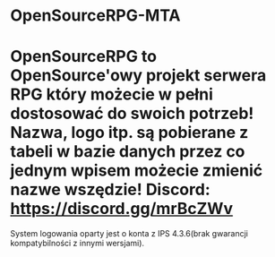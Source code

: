 # OpenSourceRPG-MTA

OpenSourceRPG to OpenSource'owy projekt serwera RPG który możecie w pełni dostosować do swoich potrzeb!
Nazwa, logo itp. są pobierane z tabeli w bazie danych przez co jednym wpisem możecie zmienić nazwe wszędzie!
Discord: https://discord.gg/mrBcZWv
================================
System logowania oparty jest o konta z IPS 4.3.6(brak gwarancji kompatybilności z innymi wersjami).
